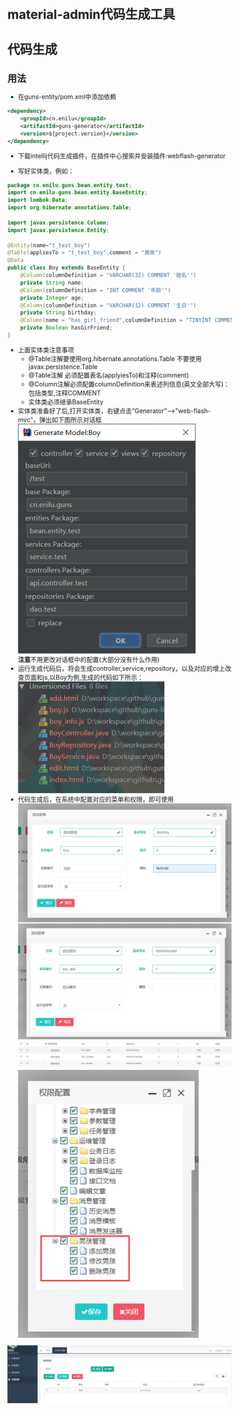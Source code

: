 # material-admin代码生成工具
# 代码生成

## 用法
- 在guns-entity/pom.xml中添加依赖
```xml
<dependency>
    <groupId>cn.enilu</groupId>
    <artifactId>guns-generator</artifactId>
    <version>${project.version}</version>
</dependency>
```
- 下载intellij代码生成插件，在插件中心搜索并安装插件:webflash-generator

- 写好实体类，例如：
```java
package cn.enilu.guns.bean.entity.test;
import cn.enilu.guns.bean.entity.BaseEntity;
import lombok.Data;
import org.hibernate.annotations.Table;

import javax.persistence.Column;
import javax.persistence.Entity;
 
@Entity(name="t_test_boy")
@Table(appliesTo = "t_test_boy",comment = "男孩")
@Data
public class Boy extends BaseEntity {
    @Column(columnDefinition = "VARCHAR(32) COMMENT '姓名'")
    private String name;
    @Column(columnDefinition = "INT COMMENT '年龄'")
    private Integer age;
    @Column(columnDefinition = "VARCHAR(12) COMMENT '生日'")
    private String birthday;
    @Column(name = "has_girl_friend",columnDefinition = "TINYINT COMMENT '是否有女朋友'")
    private Boolean hasGirFriend;
}
``` 
- 上面实体类注意事项
    - @Table注解要使用org.hibernate.annotations.Table 不要使用javax.persistence.Table
    - @Table注解 必须配置表名(applyiesTo)和注释(comment)
    - @Column注解必须配置columnDefinition来表述列信息(英文全部大写)：包括类型,注释COMMENT
    - 实体类必须继承BaseEntity
- 实体类准备好了后,打开实体类，右键点击“Generator"-->"web-flash-mvc"，弹出如下图所示对话框
![code-generator](./doc/code-generate.png)    
**注意**不用更改对话框中的配置(大部分没有什么作用)
- 运行生成代码后，将会生成controller,service,repository，以及对应的增上改查页面和js,以Boy为例,生成的代码如下所示：
![generate-result](./doc/generate-result.png)
- 代码生成后，在系统中配置对应的菜单和权限，即可使用
![菜单配置](./doc/menu1.png)
![菜单配置](./doc/menu2.png)
![菜单配置](./doc/menu-list.png)
![权限配置](./doc/role.png)

![功能预览](./doc/boy.png)
